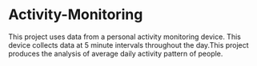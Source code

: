# Activity-Monitoring
This project uses data from a personal activity monitoring device. This device collects data at 5 minute intervals throughout the day.This project produces the analysis of average daily activity pattern of people.
